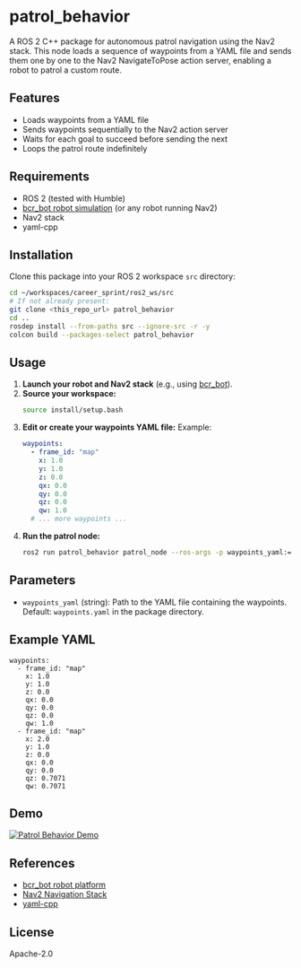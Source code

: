 # patrol_behavior

A ROS 2 C++ package for autonomous patrol navigation using the Nav2 stack. This node loads a sequence of waypoints from a YAML file and sends them one by one to the Nav2 NavigateToPose action server, enabling a robot to patrol a custom route.

## Features
- Loads waypoints from a YAML file
- Sends waypoints sequentially to the Nav2 action server
- Waits for each goal to succeed before sending the next
- Loops the patrol route indefinitely

## Requirements
- ROS 2 (tested with Humble)
- [bcr_bot robot simulation](https://github.com/blackcoffeerobotics/bcr_bot) (or any robot running Nav2)
- Nav2 stack
- yaml-cpp

## Installation
Clone this package into your ROS 2 workspace `src` directory:

```bash
cd ~/workspaces/career_sprint/ros2_ws/src
# If not already present:
git clone <this_repo_url> patrol_behavior
cd ..
rosdep install --from-paths src --ignore-src -r -y
colcon build --packages-select patrol_behavior
```

## Usage
1. **Launch your robot and Nav2 stack** (e.g., using [bcr_bot](https://github.com/blackcoffeerobotics/bcr_bot)).
2. **Source your workspace:**
   ```bash
   source install/setup.bash
   ```
3. **Edit or create your waypoints YAML file:**
   Example:
   ```yaml
   waypoints:
     - frame_id: "map"
       x: 1.0
       y: 1.0
       z: 0.0
       qx: 0.0
       qy: 0.0
       qz: 0.0
       qw: 1.0
     # ... more waypoints ...
   ```
4. **Run the patrol node:**
   ```bash
   ros2 run patrol_behavior patrol_node --ros-args -p waypoints_yaml:=/absolute/path/to/waypoints.yaml
   ```

## Parameters
- `waypoints_yaml` (string): Path to the YAML file containing the waypoints. Default: `waypoints.yaml` in the package directory.

## Example YAML
```
waypoints:
  - frame_id: "map"
    x: 1.0
    y: 1.0
    z: 0.0
    qx: 0.0
    qy: 0.0
    qz: 0.0
    qw: 1.0
  - frame_id: "map"
    x: 2.0
    y: 1.0
    z: 0.0
    qx: 0.0
    qy: 0.0
    qz: 0.7071
    qw: 0.7071
```

## Demo

[![Patrol Behavior Demo]()](https://www.youtube.com/watch?v=EBA5DjIU3Sk)

## References
- [bcr_bot robot platform](https://github.com/blackcoffeerobotics/bcr_bot)
- [Nav2 Navigation Stack](https://navigation.ros.org/)
- [yaml-cpp](https://github.com/jbeder/yaml-cpp)

## License
Apache-2.0
